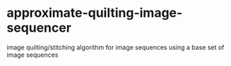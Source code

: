 # approximate-quilting-image-sequencer
image quilting/stitching algorithm for image sequences using a base set of image sequences
